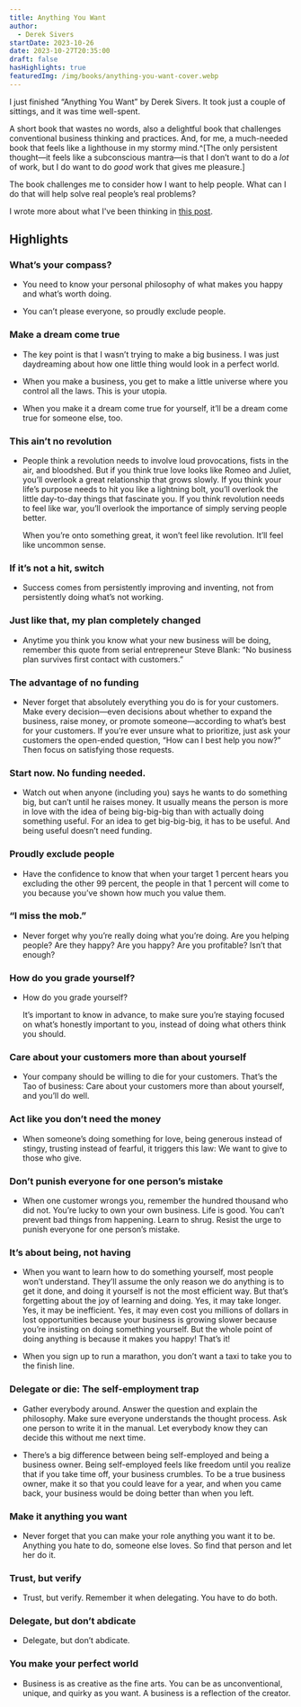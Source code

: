 ```yaml
---
title: Anything You Want
author:
  - Derek Sivers
startDate: 2023-10-26
date: 2023-10-27T20:35:00
draft: false
hasHighlights: true
featuredImg: /img/books/anything-you-want-cover.webp
---
```

I just finished “Anything You Want” by Derek Sivers. It took just a couple of sittings, and it was time well-spent.

<!-- excerpt -->

A short book that wastes no words, also a delightful book that challenges conventional business thinking and practices. And, for me, a much-needed book that feels like a lighthouse in my stormy mind.^[The only persistent thought—it feels like a subconscious mantra—is that I don’t want to do a *lot* of work, but I do want to do *good* work that gives me pleasure.] 

The book challenges me to consider how I want to help people. What can I do that will help solve real people’s real problems?

I wrote more about what I've been thinking in [this post](/blog/2023/10/28-helping-fellow-humans/).

## Highlights
<div class="highlights">

<div class="highlights">

### What’s your compass?

* You need to know your personal philosophy of what makes you happy and what’s worth doing.

* You can’t please everyone, so proudly exclude people.

### Make a dream come true

* The key point is that I wasn’t trying to make a big business. I was just daydreaming about how one little thing would look in a perfect world.

* When you make a business, you get to make a little universe where you control all the laws. This is your utopia.

* When you make it a dream come true for yourself, it’ll be a dream come true for someone else, too.

### This ain’t no revolution

* People think a revolution needs to involve loud provocations, fists in the air, and bloodshed. But if you think true love looks like Romeo and Juliet, you’ll overlook a great relationship that grows slowly. If you think your life’s purpose needs to hit you like a lightning bolt, you’ll overlook the little day-to-day things that fascinate you. If you think revolution needs to feel like war, you’ll overlook the importance of simply serving people better.
  <p>When you’re onto something great, it won’t feel like revolution. It’ll feel like uncommon sense.</p>

### If it’s not a hit, switch

* Success comes from persistently improving and inventing, not from persistently doing what’s not working.

### Just like that, my plan completely changed

* Anytime you think you know what your new business will be doing, remember this quote from serial entrepreneur Steve Blank: “No business plan survives first contact with customers.”

### The advantage of no funding

* Never forget that absolutely everything you do is for your customers. Make every decision—even decisions about whether to expand the business, raise money, or promote someone—according to what’s best for your customers. If you’re ever unsure what to prioritize, just ask your customers the open-ended question, “How can I best help you now?” Then focus on satisfying those requests.

### Start now. No funding needed.

* Watch out when anyone (including you) says he wants to do something big, but can’t until he raises money. It usually means the person is more in love with the idea of being big-big-big than with actually doing something useful. For an idea to get big-big-big, it has to be useful. And being useful doesn’t need funding.

### Proudly exclude people

* Have the confidence to know that when your target 1 percent hears you excluding the other 99 percent, the people in that 1 percent will come to you because you’ve shown how much you value them.

### “I miss the mob.”

* Never forget why you’re really doing what you’re doing. Are you helping people? Are they happy? Are you happy? Are you profitable? Isn’t that enough?

### How do you grade yourself?

* How do you grade yourself?
  <p>It’s important to know in advance, to make sure you’re staying focused on what’s honestly important to you, instead of doing what others think you should.</p>

### Care about your customers more than about yourself

* Your company should be willing to die for your customers.
  That’s the Tao of business: Care about your customers more than about yourself, and you’ll do well.

### Act like you don’t need the money

* When someone’s doing something for love, being generous instead of stingy, trusting instead of fearful, it triggers this law: We want to give to those who give.

### Don’t punish everyone for one person’s mistake

* When one customer wrongs you, remember the hundred thousand who did not. You’re lucky to own your own business. Life is good. You can’t prevent bad things from happening. Learn to shrug. Resist the urge to punish everyone for one person’s mistake.

### It’s about being, not having

* When you want to learn how to do something yourself, most people won’t understand. They’ll assume the only reason we do anything is to get it done, and doing it yourself is not the most efficient way.
  But that’s forgetting about the joy of learning and doing. Yes, it may take longer. Yes, it may be inefficient. Yes, it may even cost you millions of dollars in lost opportunities because your business is growing slower because you’re insisting on doing something yourself. But the whole point of doing anything is because it makes you happy! That’s it!
  
* When you sign up to run a marathon, you don’t want a taxi to take you to the finish line.

### Delegate or die: The self-employment trap

* Gather everybody around.
  Answer the question and explain the philosophy.
  Make sure everyone understands the thought process.
  Ask one person to write it in the manual.
  Let everybody know they can decide this without me next time.

* There’s a big difference between being self-employed and being a business owner. Being self-employed feels like freedom until you realize that if you take time off, your business crumbles. To be a true business owner, make it so that you could leave for a year, and when you came back, your business would be doing better than when you left.

### Make it anything you want

* Never forget that you can make your role anything you want it to be. Anything you hate to do, someone else loves. So find that person and let her do it.

### Trust, but verify

* Trust, but verify.
  Remember it when delegating. You have to do both.

### Delegate, but don’t abdicate

* Delegate, but don’t abdicate.

### You make your perfect world

* Business is as creative as the fine arts. You can be as unconventional, unique, and quirky as you want. A business is a reflection of the creator.

</div>